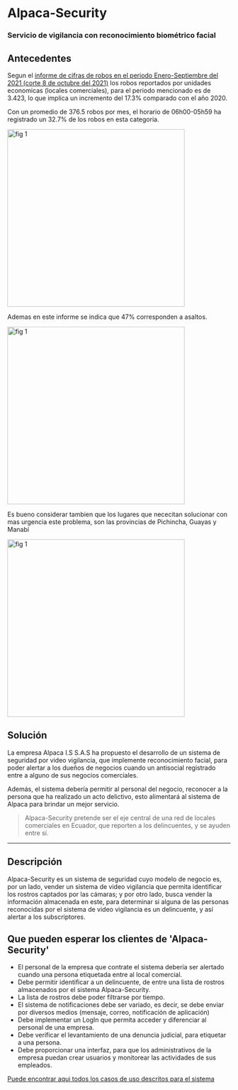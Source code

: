 # Alpaca-Security

### Servicio de vigilancia con reconocimiento biométrico facial

## Antecedentes

Segun el [informe de cifras de robos en el periodo Enero-Septiembre del 2021 (corte 8 de octubre del 2021)](https://www.fiscalia.gob.ec/estadisticas-de-robos/) los robos reportados por unidades economicas (locales comerciales), para el periodo mencionado es de 3.423, lo que implica un incremento del 17.3% comparado con el año 2020.

Con un promedio de 376.5 robos por mes, el horario de 06h00-05h59 ha registrado un 32.7% de los robos en esta categoria.

<img src="https://user-images.githubusercontent.com/43932822/141213683-6fc76c4d-1ed5-483c-a1c8-3af94d1d503d.png" alt="fig 1" style="width:400px;"/>

Ademas en este informe se indica que 47% corresponden a asaltos.

<img src="https://user-images.githubusercontent.com/43932822/141213822-836c637d-5f17-4351-8541-8f73b07148d7.png" alt="fig 1" style="width:400px;"/>

Es bueno considerar tambien que los lugares que nececitan solucionar con mas urgencia este problema, son las provincias de Pichincha, Guayas y Manabí

<img src="https://user-images.githubusercontent.com/43932822/141214113-2ca447c8-6e72-4996-9cca-7cde4e230677.png" alt="fig 1" style="width:400px;"/>

## Solución

La empresa Alpaca I.S S.A.S ha propuesto el desarrollo de un sistema de seguridad por video vigilancia, que implemente reconocimiento facial, para poder alertar a los dueños de negocios cuando un antisocial registrado entre a alguno de sus negocios comerciales.

Además, el sistema debería permitir al personal del negocio, reconocer a la persona que ha realizado un acto delictivo, esto alimentará al sistema de Alpaca para brindar un mejor servicio.

> Alpaca-Security pretende ser el eje central de una red de locales comerciales en Ecuador, que reporten a los delincuentes, y se ayuden entre sí.

---

## Descripción

Alpaca-Security es un sistema de seguridad cuyo modelo de negocio es, por un lado, vender un sistema de video vigilancia que permita identificar los rostros captados por las cámaras; y por otro lado, busca vender la información almacenada en este, para determinar si alguna de las personas reconocidas por el sistema de video vigilancia es un delincuente, y así alertar a los subscriptores.

## Que pueden esperar los clientes de 'Alpaca-Security'

- El personal de la empresa que contrate el sistema debería ser alertado cuando una persona etiquetada entre al local comercial.
- Debe permitir identificar a un delincuente, de entre una lista de rostros almacenados por el sistema Alpaca-Security.
- La lista de rostros debe poder filtrarse por tiempo.
- El sistema de notificaciones debe ser variado, es decir, se debe enviar por diversos medios (mensaje, correo, notificación de aplicación)
- Debe implementar un LogIn que permita acceder y diferenciar al personal de una empresa.
- Debe verificar el levantamiento de una denuncia judicial, para etiquetar a una persona.
- Debe proporcionar una interfaz, para que los administrativos de la empresa puedan crear usuarios y monitorear las actividades de sus empleados.

[Puede encontrar aqui todos los casos de uso descritos para el sistema](./comportamiento/casos_de_uso/index.md)

